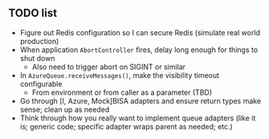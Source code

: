 ## TODO list

-  Figure out Redis configuration so I can secure Redis (simulate real world production)
-  When application `AbortController` fires, delay long enough for things to shut down
   -  Also need to trigger abort on SIGINT or similar
-  In `AzureQueue.receiveMessages()`, make the visibility timeout configurable
   -  From environment or from caller as a parameter (TBD)
-  Go through [I, Azure, Mock]BISA adapters and ensure return types make sense; clean up as needed
-  Think through how you really want to implement queue adapters (like it is; generic code; specific adapter wraps parent as needed; etc.)
